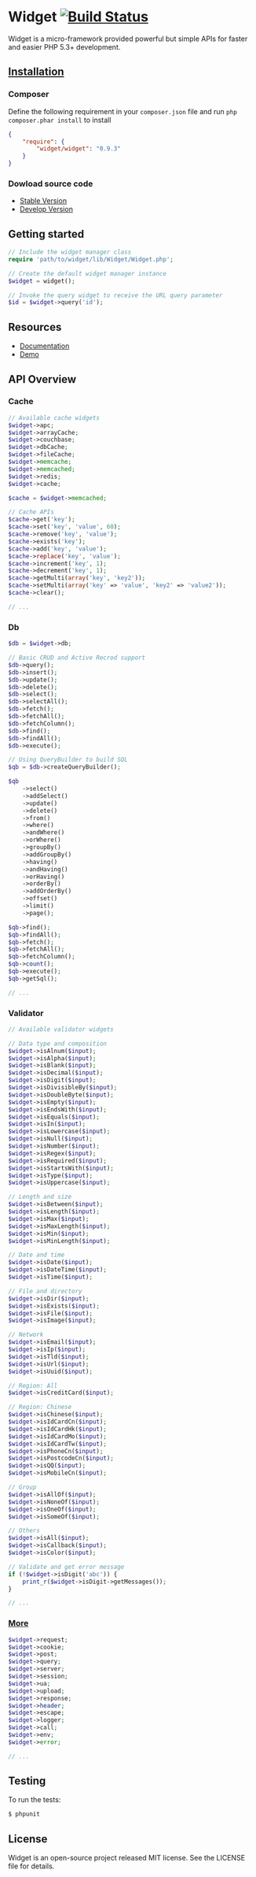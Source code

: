 # Widget [![Build Status](https://travis-ci.org/twinh/widget.png?branch=master)](https://travis-ci.org/twinh/widget)

Widget is a micro-framework provided powerful but simple APIs for faster and easier PHP 5.3+ development.

## [Installation](docs/zh-CN/book/installation.md)

### Composer

Define the following requirement in your `composer.json` file and run `php composer.phar install` to install
```json
{
    "require": {
        "widget/widget": "0.9.3"
    }
}
```

### Dowload source code

* [Stable Version](https://github.com/twinh/widget/archive/0.9.3.zip)
* [Develop Version](https://github.com/twinh/widget/archive/master.zip)

## Getting started

```php
// Include the widget manager class
require 'path/to/widget/lib/Widget/Widget.php';

// Create the default widget manager instance
$widget = widget();

// Invoke the query widget to receive the URL query parameter
$id = $widget->query('id');
```

## Resources

* [Documentation](docs/zh-CN)
* [Demo](demos)

## API Overview

### Cache

```php
// Available cache widgets
$widget->apc;
$widget->arrayCache;
$widget->couchbase;
$widget->dbCache;
$widget->fileCache;
$widget->memcache;
$widget->memcached;
$widget->redis;
$widget->cache;

$cache = $widget->memcached;

// Cache APIs
$cache->get('key');
$cache->set('key', 'value', 60);
$cache->remove('key', 'value');
$cache->exists('key');
$cache->add('key', 'value');
$cache->replace('key', 'value');
$cache->increment('key', 1);
$cache->decrement('key', 1);
$cache->getMulti(array('key', 'key2'));
$cache->setMulti(array('key' => 'value', 'key2' => 'value2'));
$cache->clear();

// ...
```

### Db

```php
$db = $widget->db;

// Basic CRUD and Active Recrod support
$db->query();
$db->insert();
$db->update();
$db->delete();
$db->select();
$db->selectAll();
$db->fetch();
$db->fetchAll();
$db->fetchColumn();
$db->find();
$db->findAll();
$db->execute();

// Using QueryBuilder to build SQL
$qb = $db->createQueryBuilder();

$qb
    ->select()
    ->addSelect()
    ->update()
    ->delete()
    ->from()
    ->where()
    ->andWhere()
    ->orWhere()
    ->groupBy()
    ->addGroupBy()
    ->having()
    ->andHaving()
    ->orHaving()
    ->orderBy()
    ->addOrderBy()
    ->offset()
    ->limit()
    ->page();

$qb->find();
$qb->findAll();
$qb->fetch();
$qb->fetchAll();
$qb->fetchColumn();
$qb->count();
$qb->execute();
$qb->getSql();

// ...
```

### Validator

```php
// Available validator widgets

// Data type and composition
$widget->isAlnum($input);
$widget->isAlpha($input);
$widget->isBlank($input);
$widget->isDecimal($input);
$widget->isDigit($input);
$widget->isDivisibleBy($input);
$widget->isDoubleByte($input);
$widget->isEmpty($input);
$widget->isEndsWith($input);
$widget->isEquals($input);
$widget->isIn($input);
$widget->isLowercase($input);
$widget->isNull($input);
$widget->isNumber($input);
$widget->isRegex($input);
$widget->isRequired($input);
$widget->isStartsWith($input);
$widget->isType($input);
$widget->isUppercase($input);

// Length and size
$widget->isBetween($input);
$widget->isLength($input);
$widget->isMax($input);
$widget->isMaxLength($input);
$widget->isMin($input);
$widget->isMinLength($input);

// Date and time
$widget->isDate($input);
$widget->isDateTime($input);
$widget->isTime($input);

// File and directory
$widget->isDir($input);
$widget->isExists($input);
$widget->isFile($input);
$widget->isImage($input);

// Network
$widget->isEmail($input);
$widget->isIp($input);
$widget->isTld($input);
$widget->isUrl($input);
$widget->isUuid($input);

// Region: All
$widget->isCreditCard($input);

// Region: Chinese
$widget->isChinese($input);
$widget->isIdCardCn($input);
$widget->isIdCardHk($input);
$widget->isIdCardMo($input);
$widget->isIdCardTw($input);
$widget->isPhoneCn($input);
$widget->isPostcodeCn($input);
$widget->isQQ($input);
$widget->isMobileCn($input);

// Group
$widget->isAllOf($input);
$widget->isNoneOf($input);
$widget->isOneOf($input);
$widget->isSomeOf($input);

// Others
$widget->isAll($input);
$widget->isCallback($input);
$widget->isColor($input);

// Validate and get error message
if (!$widget->isDigit('abc')) {
    print_r($widget->isDigit->getMessages());
}

// ...
```

### [More](docs/zh-CN#api)

```php
$widget->request;
$widget->cookie;
$widget->post;
$widget->query;
$widget->server;
$widget->session;
$widget->ua;
$widget->upload;
$widget->response;
$widget->header;
$widget->escape;
$widget->logger;
$widget->call;
$widget->env;
$widget->error;

// ...
```

## Testing

To run the tests:

```sh
$ phpunit
```

## License

Widget is an open-source project released MIT license. See the LICENSE file for details.